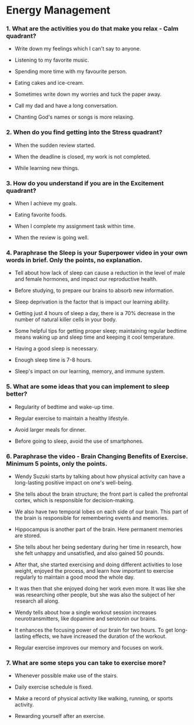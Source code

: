 # Energy Management

### 1. What are the activities you do that make you relax - Calm quadrant?

* Write down my feelings which I can't say to anyone.

* Listening to my favorite music.

* Spending more time with my favourite person.

* Eating cakes and ice-cream.

* Sometimes write down my worries and tuck the paper away.

* Call my dad and have a long conversation.

* Chanting God's names or songs is more relaxing.

### 2. When do you find getting into the Stress quadrant?

* When the sudden review started.

* When the deadline is closed, my work is not completed.

* While learning new things.

### 3. How do you understand if you are in the Excitement quadrant?

* When I achieve my goals.

* Eating favorite foods.

* When I complete my assignment task within time.

* When the review is going well.



### 4. Paraphrase the Sleep is your Superpower video in your own words in brief. Only the points, no explanation.

* Tell about how lack of sleep can cause a reduction in the level of male and female hormones, and impact our reproductive health. 

* Before studying, to prepare our brains to absorb new information.

* Sleep deprivation is the factor that is impact our learning ability.

* Getting just 4 hours of sleep a day, there is a 70% decrease in the number of natural killer cells in your body.

* Some helpful tips for getting proper sleep; maintaining regular bedtime means waking up and sleep time and keeping it cool temperature.

* Having a good sleep is necessary.

* Enough sleep time is 7-8 hours.

* Sleep's impact on our learning, memory, and immune system.

### 5. What are some ideas that you can implement to sleep better?

* Regularity of bedtime and wake-up time.

* Regular exercise to maintain a healthy lifestyle.

* Avoid larger meals for dinner.

* Before going to sleep, avoid the use of smartphones.



### 6. Paraphrase the video - Brain Changing Benefits of Exercise. Minimum 5 points, only the points.

* Wendy Suzuki starts by talking about how physical activity can have a long-lasting positive impact on one's well-being. 

* She tells about the brain structure; the front part is called the prefrontal cortex, which is responsible for decision-making. 

* We also have two temporal lobes on each side of our brain. This part of the brain is responsible for remembering events and memories. 

* Hippocampus is another part of the brain. Here permanent memories are stored.

* She tells about her being sedentary during her time in research, how she felt unhappy and unsatisfied, and also gained 50 pounds. 

* After that, she started exercising and doing different activities to lose weight, enjoyed the process, and learn how important to exercise regularly to maintain a good mood the whole day.

* It was then that she enjoyed doing her work even more. It was like she was researching other people, but she was also the subject of her research all along.

* Wendy tells about how a single workout session increases neurotransmitters, like dopamine and serotonin our brains.

* It enhances the focusing power of our brain for two hours. To get long-lasting effects, we have increased the duration of the workout.

* Regular exercise improves our memory and focuses on work.

### 7. What are some steps you can take to exercise more?

* Whenever possible make use of the stairs.

* Daily exercise schedule is fixed.

* Make a record of physical activity like walking, running, or sports activity.

* Rewarding yourself after an exercise.
